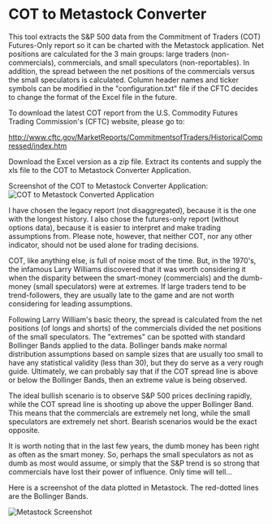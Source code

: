 # COT to Metastock Converter
This tool extracts the S&amp;P 500 data from the Commitment of Traders (COT) Futures-Only report so it can be charted with the Metastock application. Net positions are calculated for the 3 main groups: large traders (non-commercials), commercials, and small speculators (non-reportables). In addition, the spread between the net positions of the commercials versus the small speculators is calculated. Column header names and ticker symbols can be modified in the "configuration.txt" file if the CFTC decides to change the format of the Excel file in the future.

To download the latest COT report from the U.S. Commodity Futures Trading Commission's (CFTC) website, please go to:

<a href="http://www.cftc.gov/MarketReports/CommitmentsofTraders/HistoricalCompressed/index.htm" target="_blank">http://www.cftc.gov/MarketReports/CommitmentsofTraders/HistoricalCompressed/index.htm</a>

Download the Excel version as a zip file. Extract its contents and supply the xls file to the COT to Metastock Converter Application.

Screenshot of the COT to Metastock Converter Application:
<img src="https://raw.githubusercontent.com/valtinho/COTtoMetastockConverter/master/COTtoMetastockConverter_Screenshot.png" alt="COT to Metastock Converted Application" />

I have chosen the legacy report (not disaggregated), because it is the one with the longest history. I also chose the futures-only report (without options data), because it is easier to interpret and make trading assumptions from. Please note, however, that neither COT, nor any other indicator, should not be used alone for trading decisions.

COT, like anything else, is full of noise most of the time. But, in the 1970's, the infamous Larry Williams discovered that it was worth considering it when the disparity between the smart-money (commercials) and the dumb-money (small speculators) were at extremes. If large traders tend to be trend-followers, they are usually late to the game and are not worth considering for leading assumptions. 

Following Larry William's basic theory, the spread is calculated from the net positions (of longs and shorts) of the commercials divided the net positions of the small speculators. The "extremes" can be spotted with standard Bollinger Bands applied to the data. Bollinger bands make normal distribution assumptions based on sample sizes that are usually too small to have any statistical validity (less than 30), but they do serve as a very rough guide. Ultimately, we can probably say that if the COT spread line is above or below the Bollinger Bands, then an extreme value is being observed.

The ideal bullish scenario is to observe S&P 500 prices declining rapidly, while the COT spread line is shooting up above the upper Bollinger Band. This means that the commercials are extremely net long, while the small speculators are extremely net short. Bearish scenarios would be the exact opposite.

It is worth noting that in the last few years, the dumb money has been right as often as the smart money. So, perhaps the small speculators as not as dumb as most would assume, or simply that the S&P trend is so strong that commercials have lost their power of influence. Only time will tell...

Here is a screenshot of the data plotted in Metastock. The red-dotted lines are the Bollinger Bands.

<img src="https://raw.githubusercontent.com/valtinho/COTtoMetastockConverter/master/Metastock_Screenshot.png" alt="Metastock Screenshot" />

